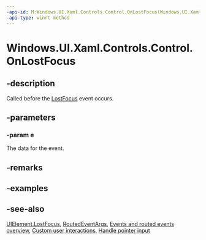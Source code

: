 ```yaml
---
-api-id: M:Windows.UI.Xaml.Controls.Control.OnLostFocus(Windows.UI.Xaml.RoutedEventArgs)
-api-type: winrt method
---
```


<!-- Method syntax
virtual protected void OnLostFocus(Windows.UI.Xaml.RoutedEventArgs e)
-->

# Windows.UI.Xaml.Controls.Control.OnLostFocus

## -description
Called before the [LostFocus](../windows.ui.xaml/uielement_lostfocus.md) event occurs.



## -parameters
### -param e
The data for the event.

## -remarks

## -examples

## -see-also
[UIElement.LostFocus](../windows.ui.xaml/uielement_lostfocus.md), [RoutedEventArgs](../windows.ui.xaml/routedeventargs.md), [Events and routed events overview](/windows/uwp/xaml-platform/events-and-routed-events-overview), [Custom user interactions](/windows/uwp/design/layout/index), [Handle pointer input](/windows/uwp/input-and-devices/handle-pointer-input)
